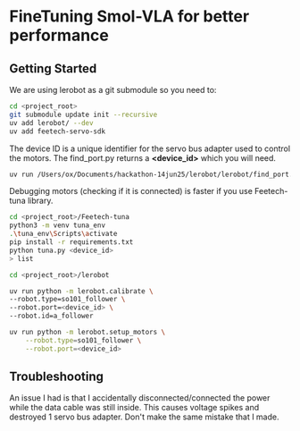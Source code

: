 # FineTuning Smol-VLA for better performance

## Getting Started
We are using lerobot as a git submodule so you need to:

```bash
cd <project_root>
git submodule update init --recursive
uv add lerobot/ --dev
uv add feetech-servo-sdk
```
The device ID is a unique identifier for the servo bus adapter used to control the motors. The find_port.py 
returns a **<device_id>** which you will need.
```bash
uv run /Users/ox/Documents/hackathon-14jun25/lerobot/lerobot/find_port.py
```


Debugging motors (checking if it is connected) is faster if you use Feetech-tuna library.

```bash
cd <project_root>/Feetech-tuna
python3 -m venv tuna_env
.\tuna_env\Scripts\activate
pip install -r requirements.txt
python tuna.py <device_id>
> list
```

```bash
cd <project_root>/lerobot

uv run python -m lerobot.calibrate \
--robot.type=so101_follower \
--robot.port=<device_id> \
--robot.id=a_follower

uv run python -m lerobot.setup_motors \
    --robot.type=so101_follower \
    --robot.port=<device_id>
```


## Troubleshooting
An issue I had is that I accidentally disconnected/connected the power while the data cable was still inside. This causes voltage spikes and destroyed 1 servo bus adapter. Don't make the same mistake that I made.
